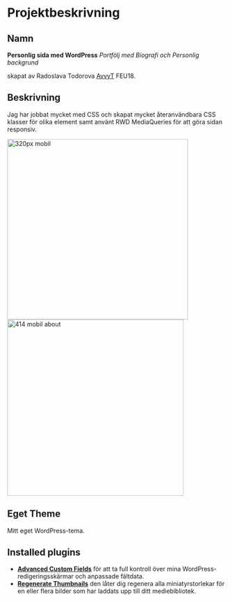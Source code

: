 # Projektbeskrivning

## Namn

**Personlig sida med WordPress** 
*Portfölj med Biografi och Personlig backgrund*

skapat av Radoslava Todorova [AvvyT](https://github.com/AvvyT) FEU18.

## Beskrivning

 Jag har jobbat  mycket med CSS och skapat mycket återanvändbara CSS klasser för olika element samt använt RWD MediaQueries för att göra sidan responsiv.
 
<img width="416" alt="320px mobil" src="https://user-images.githubusercontent.com/43029591/75041306-9ba3a780-54bc-11ea-8a52-d8eea568e7f0.png">
<img width="406" alt="414 mobil about" src="https://user-images.githubusercontent.com/43029591/75041333-a9f1c380-54bc-11ea-94c1-88b0b780a6a9.png">

## Eget Theme

 Mitt eget WordPress-tema.

 ## Installed plugins

 - **[Advanced Custom Fields](https://wordpress.org/plugins/advanced-custom-fields/#description)** för att ta full kontroll över mina WordPress-redigeringsskärmar och anpassade fältdata.
 - **[Regenerate Thumbnails](https://wordpress.org/plugins/regenerate-thumbnails/)** den låter dig regenera alla miniatyrstorlekar för en eller flera bilder som har laddats upp till ditt mediebibliotek.

